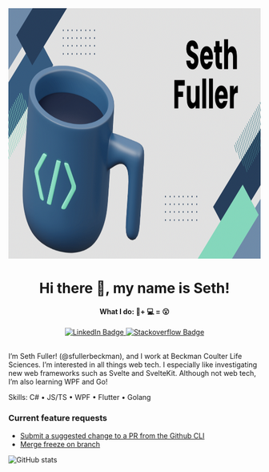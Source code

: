 <div align="center">
  <img src="./thumbnail_66BB5492-FA4E-4585-869F-D91738C4AAD6.png" width="889" height="500"/>
</div>



<div id="header" align="center">
  <h1>Hi there 👋, my name is Seth!</h1>
  <h4>What I do: 🔬+ 💻 = 😮</h4>
  <div id="badges">
    <a href="https://www.linkedin.com/in/seth-fuller-ab4bb6230/">
      <img src="https://img.shields.io/badge/LinkedIn-blue?style=for-the-badge&logo=linkedin&logoColor=white" alt="LinkedIn Badge"/>
    </a>
    <a href="your-twitter-URL">
      <img src="https://img.shields.io/badge/Stackoverflow-orange?style=for-the-badge&logo=stackoverflow&logoColor=white" alt="Stackoverflow Badge"/>
    </a>
  </div>
  <br/>
</div>



I’m Seth Fuller! (@sfullerbeckman), and I work at Beckman Coulter Life Sciences. I’m interested in all things web tech. I especially like investigating new web frameworks such as Svelte and SvelteKit. Although not web tech, I’m also learning WPF and Go!

Skills: C# • JS/TS • WPF • Flutter • Golang

### Current feature requests
- [Submit a suggested change to a PR from the Github CLI](https://github.com/cli/cli/discussions/5904)
- [Merge freeze on branch](https://github.com/orgs/community/discussions/16796)

![GitHub stats](https://github-readme-stats.vercel.app/api?username=Sfullerbeckman&show_icons=true&count_private=true&theme=radical)  
